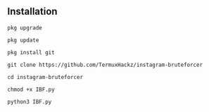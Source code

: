 ## Installation

```
pkg upgrade
```

```
pkg update
```

```
pkg install git
```

```
git clone https://github.com/TermuxHackz/instagram-bruteforcer
```

```
cd instagram-bruteforcer
```

```
chmod +x IBF.py
```

```
python3 IBF.py
```
